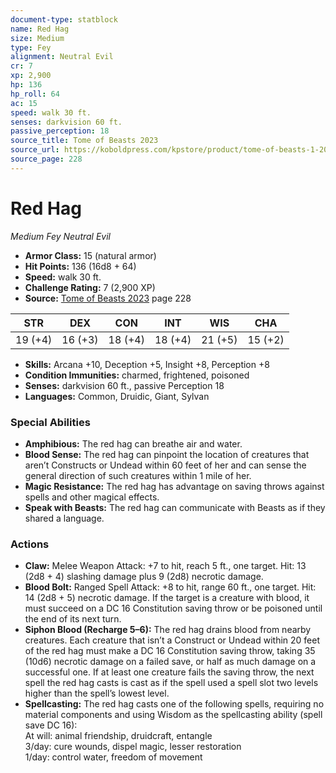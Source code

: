 ```yaml
---
document-type: statblock
name: Red Hag
size: Medium
type: Fey
alignment: Neutral Evil
cr: 7
xp: 2,900
hp: 136
hp_roll: 64
ac: 15
speed: walk 30 ft.
senses: darkvision 60 ft. 
passive_perception: 18
source_title: Tome of Beasts 2023
source_url: https://koboldpress.com/kpstore/product/tome-of-beasts-1-2023-edition/
source_page: 228
---
```


# Red Hag

*Medium* *Fey* *Neutral Evil*

- **Armor Class:** 15 (natural armor)
- **Hit Points:** 136 (16d8 + 64)
- **Speed:** walk 30 ft.
- **Challenge Rating:** 7 (2,900 XP)
- **Source:** [Tome of Beasts 2023](https://koboldpress.com/kpstore/product/tome-of-beasts-1-2023-edition/) page 228

| STR | DEX | CON | INT | WIS | CHA |
| --- | --- | --- | --- | --- | --- |
| 19 (+4) | 16 (+3) | 18 (+4) | 18 (+4) | 21 (+5) | 15 (+2) |

- **Skills:** Arcana +10, Deception +5, Insight +8, Perception +8
- **Condition Immunities:** charmed, frightened, poisoned
- **Senses:** darkvision 60 ft., passive Perception 18
- **Languages:** Common, Druidic, Giant, Sylvan

### Special Abilities

- **Amphibious:** The red hag can breathe air and water.
- **Blood Sense:** The red hag can pinpoint the location of creatures that aren’t Constructs or Undead within 60 feet of her and can sense the general direction of such creatures within 1 mile of her.
- **Magic Resistance:** The red hag has advantage on saving throws against spells and other magical effects.
- **Speak with Beasts:** The red hag can communicate with Beasts as if they shared a language.

### Actions

- **Claw:** Melee Weapon Attack: +7 to hit, reach 5 ft., one target. Hit: 13 (2d8 + 4) slashing damage plus 9 (2d8) necrotic damage.
- **Blood Bolt:** Ranged Spell Attack: +8 to hit, range 60 ft., one target. Hit: 14 (2d8 + 5) necrotic damage. If the target is a creature with blood, it must succeed on a DC 16 Constitution saving throw or be poisoned until the end of its next turn.
- **Siphon Blood (Recharge 5–6):** The red hag drains blood from nearby creatures. Each creature that isn’t a Construct or Undead within 20 feet of the red hag must make a DC 16 Constitution saving throw, taking 35 (10d6) necrotic damage on a failed save, or half as much damage on a successful one. If at least one creature fails the saving throw, the next spell the red hag casts is cast as if the spell used a spell slot two levels higher than the spell’s lowest level.
- **Spellcasting:** The red hag casts one of the following spells, requiring no material components and using Wisdom as the spellcasting ability (spell save DC 16):<br>At will: animal friendship, druidcraft, entangle<br>3/day: cure wounds, dispel magic, lesser restoration<br>1/day: control water, freedom of movement
